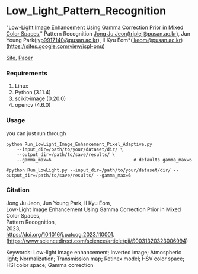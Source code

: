 # Low_Light_Pattern_Recognition

"[Low-Light Image Enhancement Using Gamma Correction Prior in Mixed Color Spaces](https://doi.org/10.1016/j.patcog.2023.110001)," Pattern Recognition
[Jong Ju Jeon](https://github.com/TripleJ2543)(triplej@pusan.ac.kr), Jun Young Park(jyp9917140@pusan.ac.kr), Il Kyu Eom*(ikeom@pusan.ac.kr)(https://sites.google.com/view/ispl-pnu)   

[Site](https://sites.google.com/view/ispl-pnu), [Paper](https://doi.org/10.1016/j.patcog.2023.110001)


### Requirements ###
1. Linux
2. Python (3.11.4)
3. scikit-image (0.20.0)
4. opencv (4.6.0)


### Usage ###
you can just run through
```shell
python Run_LowLight_Image_Enhancement_Pixel_Adaptive.py 
    --input_dir=/path/to/your/dataset/dir/ \
    --output_dir=/path/to/save/results/ \
    --gamma_max=6                               # defaults gamma_max=6

#python Run_LowLight.py --input_dir=/path/to/your/dataset/dir/ --output_dir=/path/to/save/results/ --gamma_max=6

```

### Citation ###
Jong Ju Jeon, Jun Young Park, Il Kyu Eom,   
Low-Light Image Enhancement Using Gamma Correction Prior in Mixed Color Spaces,   
Pattern Recognition,   
2023,   
https://doi.org/10.1016/j.patcog.2023.110001.
(https://www.sciencedirect.com/science/article/pii/S0031320323006994)

Keywords: Low-light image enhancement; Inverted image; Atmospheric light; Normalization; Transmission map; Retinex model; HSV color space; HSI color space; Gamma correction   
